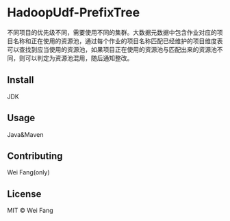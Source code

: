 # HadoopUdf-PrefixTree
不同项目的优先级不同，需要使用不同的集群。大数据元数据中包含作业对应的项目名称和正在使用的资源池，通过每个作业的项目名称匹配已经维护的项目维度表可以查找到应当使用的资源池，如果项目正在使用的资源池与匹配出来的资源池不同，则可以判定为资源池混用，随后通知整改。

## Install
JDK

## Usage
Java&Maven

## Contributing
Wei Fang(only)

## License

MIT © Wei Fang
